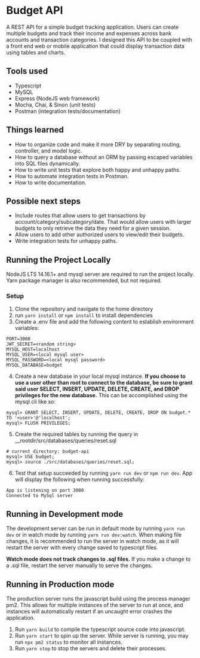 # Budget API

A REST API for a simple budget tracking application. Users can create multiple budgets and track their income and expenses across bank accounts and transaction categories. I designed this API to be coupled with a front end web or mobile application that could display transaction data using tables and charts.

## Tools used

- Typescript
- MySQL
- Express (NodeJS web framework)
- Mocha, Chai, & Sinon (unit tests)
- Postman (integration tests/documentation)

## Things learned

- How to organize code and make it more DRY by separating routing, controller, and model logic.
- How to query a database without an ORM by passing escaped variables into SQL files dynamically.
- How to write unit tests that explore both happy and unhappy paths.
- How to automate integration tests in Postman.
- How to write documentation.

## Possible next steps

- Include routes that allow users to get transactions by account/category/subcategory/date. That would allow users with larger budgets to only retrieve the data they need for a given session.
- Allow users to add other authorized users to view/edit their budgets.
- Write integration tests for unhappy paths.

## Running the Project Locally

NodeJS LTS 14.16.1+ and mysql server are required to run the project locally. Yarn package manager is also recommended, but not required.

### Setup

1. Clone the repository and navigate to the home directory
2. run `yarn install` or `npm install` to install dependencies
3. Create a .env file and add the following content to establish environment variables:

```
PORT=3000
JWT_SECRET=<random string>
MYSQL_HOST=localhost
MYSQL_USER=<local mysql user>
MYSQL_PASSWORD=<local mysql password>
MYSQL_DATABASE=budget
```

4. Create a new database in your local mysql instance. **If you choose to use a user other than root to connect to the database, be sure to grant said user SELECT, INSERT, UPDATE, DELETE, CREATE, and DROP privileges for the new database.** This can be accomplished using the mysql cli like so:

```
mysql> GRANT SELECT, INSERT, UPDATE, DELETE, CREATE, DROP ON budget.* TO '<user>'@'localhost';
mysql> FLUSH PRIVILEGES;
```

5. Create the required tables by running the query in \_\_rootdir/src/databases/queries/reset.sql

```
# current directory: budget-api
mysql> USE budget;
mysql> source ./src/databases/queries/reset.sql;
```

6. Test that setup succeeded by running `yarn run dev` or `npm run dev`. App will display the following when running successfully:

```
App is listening on port 3000
Connected to MySql server
```

## Running in Development mode

The development server can be run in default mode by running `yarn run dev` or in watch mode by running `yarn run dev:watch`. When making file changes, it is recommended to run the server in watch mode, as it will restart the server with every change saved to typescript files.

**Watch mode does not track changes to .sql files.** If you make a change to a .sql file, restart the server manually to serve the changes.

## Running in Production mode

The production server runs the javascript build using the process manager pm2. This allows for multiple instances of the server to run at once, and instances will automatically restart if an uncaught error crashes the application.

1. Run `yarn build` to compile the typescript source code into javascript.
2. Run `yarn start` to spin up the server. While server is running, you may run `npx pm2 status` to monitor all instances.
3. Run `yarn stop` to stop the servers and delete their processes.
